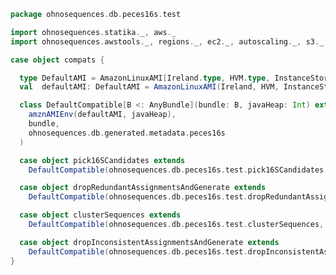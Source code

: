 
```scala
package ohnosequences.db.peces16s.test

import ohnosequences.statika._, aws._
import ohnosequences.awstools._, regions._, ec2._, autoscaling._, s3._

case object compats {

  type DefaultAMI = AmazonLinuxAMI[Ireland.type, HVM.type, InstanceStore.type]
  val  defaultAMI: DefaultAMI = AmazonLinuxAMI(Ireland, HVM, InstanceStore)

  class DefaultCompatible[B <: AnyBundle](bundle: B, javaHeap: Int) extends Compatible(
    amznAMIEnv(defaultAMI, javaHeap),
    bundle,
    ohnosequences.db.generated.metadata.peces16s
  )

  case object pick16SCandidates extends
    DefaultCompatible(ohnosequences.db.peces16s.test.pick16SCandidates, javaHeap = 50)

  case object dropRedundantAssignmentsAndGenerate extends
    DefaultCompatible(ohnosequences.db.peces16s.test.dropRedundantAssignmentsAndGenerate, javaHeap = 10)

  case object clusterSequences extends
    DefaultCompatible(ohnosequences.db.peces16s.test.clusterSequences, javaHeap = 10)

  case object dropInconsistentAssignmentsAndGenerate extends
    DefaultCompatible(ohnosequences.db.peces16s.test.dropInconsistentAssignmentsAndGenerate, javaHeap = 10)
}

```




[test/scala/dropRedundantAssignments.scala]: dropRedundantAssignments.scala.md
[test/scala/runBundles.scala]: runBundles.scala.md
[test/scala/mg7pipeline.scala]: mg7pipeline.scala.md
[test/scala/package.scala]: package.scala.md
[test/scala/compats.scala]: compats.scala.md
[test/scala/clusterSequences.scala]: clusterSequences.scala.md
[test/scala/dropInconsistentAssignments.scala]: dropInconsistentAssignments.scala.md
[test/scala/pick16SCandidates.scala]: pick16SCandidates.scala.md
[test/scala/releaseData.scala]: releaseData.scala.md
[main/scala/package.scala]: ../../main/scala/package.scala.md
[main/scala/data.scala]: ../../main/scala/data.scala.md
